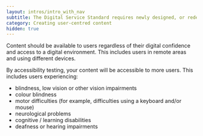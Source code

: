 ```yaml
---
layout: intros/intro_with_nav
subtitle: The Digital Service Standard requires newly designed, or redesigned, government services are accessible to all users. This should be regardless of their ability and environment.
category: Creating user-centred content
hidden: true
---
```

Content should be available to users regardless of their digital confidence and access to a digital environment. This includes users in remote areas and using different devices.

By accessibility testing, your content will be accessible to more users. This includes users experiencing:

- blindness, low vision or other vision impairments
- colour blindness
- motor difficulties (for example, difficulties using a keyboard and/or mouse)
- neurological problems
- cognitive / learning disabilities
- deafness or hearing impairments
